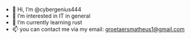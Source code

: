- 👋 Hi, I’m @cybergenius444
- 👀 I’m interested in IT in general
- 🌱 I’m currently learning rust
- 📫 you can contact me via my email: groetaersmatheus1@gmail.com

<!---
cybergenius444/cybergenius444 is a ✨ special ✨ repository because its `README.md` (this file) appears on your GitHub profile.
You can click the Preview link to take a look at your changes.
--->
